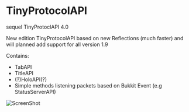 # TinyProtocolAPI
sequel TinyProtoclAPI 4.0

New edition TinyProtocolAPI based on new Reflections (much faster) and will planned add support for all version 1.9

Contains:
- TabAPI
- TitleAPI
- (?)HoloAPI(?)
- Simple methods listening packets based on Bukkit Event (e.g StatusServerAPI)

![ScreenShot](https://slack-files.com/T0JL7LQJD-F0RUC97S8-eba2f603e6)
